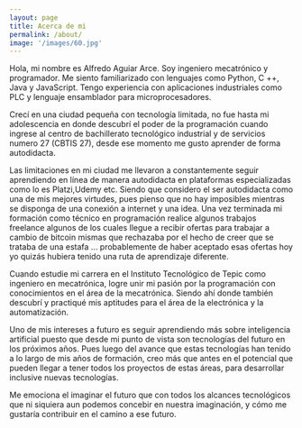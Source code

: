 ```yaml
---
layout: page
title: Acerca de mi
permalink: /about/
image: '/images/60.jpg'
---
```


Hola, mi nombre es Alfredo Aguiar Arce. Soy ingeniero mecatrónico y programador. Me siento familiarizado con lenguajes como Python, C ++, Java y JavaScript. Tengo experiencia con aplicaciones industriales como PLC y lenguaje ensamblador para microprocesadores.

Crecí en una ciudad pequeña con tecnología limitada, no fue hasta mi adolescencia en donde descubrí el poder de la programación cuando ingrese al centro de bachillerato tecnológico industrial y de servicios numero 27 (CBTIS 27), desde ese momento me gusto aprender de forma autodidacta.

Las limitaciones en mi ciudad me llevaron a constantemente seguir aprendiendo en línea de manera autodidacta en plataformas especializadas como lo es Platzi,Udemy etc. Siendo que considero el ser autodidacta como una de mis mejores virtudes, pues pienso que no hay imposibles mientras se disponga de una conexión a internet y una idea.
Una vez terminada mi formación como técnico en programación realice algunos trabajos freelance algunos de los cuales llegue a recibir ofertas para trabajar a cambio de bitcoin mismas que rechazaba por el hecho de creer que se trataba de una estafa ... probablemente de haber aceptado esas ofertas hoy yo quizás hubiera tenido una ruta de aprendizaje diferente.

Cuando estudie mi carrera en el Instituto Tecnológico de Tepic como ingeniero en mecatrónica, logre unir mi pasión por la programación con conocimientos en el área de la mecatrónica. Siendo ahí donde también descubrí y practiqué mis aptitudes para el área de la electrónica y la automatización.

Uno de mis intereses a futuro es seguir aprendiendo más sobre inteligencia artificial puesto que desde mi punto de vista son tecnologías del futuro en los próximos años. Pues luego del avance que estas tecnologías han tenido a lo largo de mis años de formación, creo más que antes en el potencial que pueden llegar a tener todos los proyectos de estas áreas, para desarrollar inclusive nuevas tecnologías.

Me emociona el imaginar el futuro que con todos los alcances tecnológicos que ni siquiera aun podemos concebir en nuestra imaginación, y cómo me gustaría contribuir en el camino a ese futuro.